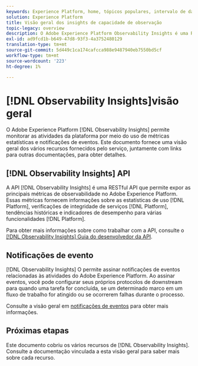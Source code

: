 ```yaml
---
keywords: Experience Platform, home, tópicos populares, intervalo de datas
solution: Experience Platform
title: Visão geral dos insights de capacidade de observação
topic-legacy: overview
description: O Adobe Experience Platform Observability Insights é uma RESTful API que permite expor métricas principais em atividades da plataforma. Essas métricas fornecem informações sobre as estatísticas de uso da plataforma, verificações de integridade de serviços da plataforma, tendências históricas e indicadores de desempenho para várias funcionalidades da plataforma.
exl-id: ad9fcd1b-b649-47d8-93f3-4a3752480129
translation-type: tm+mt
source-git-commit: 5d449c1ca174cafcca988e9487940eb7550bd5cf
workflow-type: tm+mt
source-wordcount: '223'
ht-degree: 1%

---
```


# [!DNL Observability Insights]visão geral

O Adobe Experience Platform [!DNL Observability Insights] permite monitorar as atividades da plataforma por meio do uso de métricas estatísticas e notificações de eventos. Este documento fornece uma visão geral dos vários recursos fornecidos pelo serviço, juntamente com links para outras documentações, para obter detalhes.

## [!DNL Observability Insights] API

A API [!DNL Observability Insights] é uma RESTful API que permite expor as principais métricas de observabilidade no Adobe Experience Platform. Essas métricas fornecem informações sobre as estatísticas de uso [!DNL Platform], verificações de integridade de serviços [!DNL Platform], tendências históricas e indicadores de desempenho para várias funcionalidades [!DNL Platform].

Para obter mais informações sobre como trabalhar com a API, consulte o [[!DNL Observability Insights] Guia do desenvolvedor da API](./api/overview.md).

## Notificações de evento

[!DNL Observability Insights] O permite assinar notificações de eventos relacionadas às atividades do Adobe Experience Platform. Ao assinar eventos, você pode configurar seus próprios protocolos de downstream para quando uma tarefa for concluída, se um determinado marco em um fluxo de trabalho for atingido ou se ocorrerem falhas durante o processo.

Consulte a visão geral em [notificações de eventos](./notifications/overview.md) para obter mais informações.

## Próximas etapas

Este documento cobriu os vários recursos de [!DNL Observability Insights]. Consulte a documentação vinculada a esta visão geral para saber mais sobre cada recurso.
